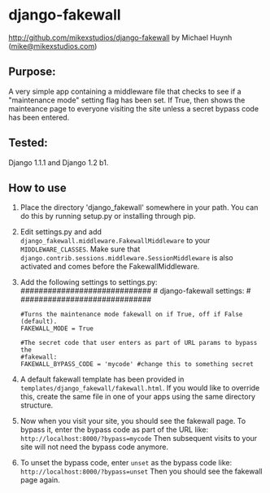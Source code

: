 django-fakewall
===============
http://github.com/mikexstudios/django-fakewall
by Michael Huynh (mike@mikexstudios.com)

Purpose:
-------

A very simple app containing a middleware file that checks to see if a
"maintenance mode" setting flag has been set. If True, then shows the
mainteance page to everyone visiting the site unless a secret bypass
code has been entered.

Tested:
------

Django 1.1.1 and Django 1.2 b1.

How to use
----------

1.  Place the directory 'django_fakewall' somewhere in your path. You can do this
    by running setup.py or installing through pip.

2.  Edit settings.py and add `django_fakewall.middleware.FakewallMiddleware` to 
    your `MIDDLEWARE_CLASSES`. Make sure that 
    `django.contrib.sessions.middleware.SessionMiddleware` is also activated and
    comes before the FakewallMiddleware.

3.  Add the following settings to settings.py:
        #############################
        # django-fakewall settings: #
        #############################
        
        #Turns the maintenance mode fakewall on if True, off if False (default).
        FAKEWALL_MODE = True

        #The secret code that user enters as part of URL params to bypass the
        #fakewall:
        FAKEWALL_BYPASS_CODE = 'mycode' #change this to something secret


4.  A default fakewall template has been provided in 
    `templates/django_fakewall/fakewall.html`. If you would like to override this,
    create the same file in one of your apps using the same directory structure.

5.  Now when you visit your site, you should see the fakewall page. To bypass it,
    enter the bypass code as part of the URL like:
    `http://localhost:8000/?bypass=mycode`
    Then subsequent visits to your site will not need the bypass code anymore.

6.  To unset the bypass code, enter `unset` as the bypass code like:
    `http://localhost:8000/?bypass=unset`
    Then you should see the fakewall page again.

